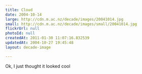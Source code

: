 ```yaml
---
title: Cloud
date: 2004-10-14
large: http://cdn.m.ac.nz/decade/images/20041014.jpg
small: http://cdn.m.ac.nz/decade/images/small/20041014.jpg
flickrUrl: null
photoId: null
createdAt: 2011-01-30 11:07:16.832539
updatedAt: 2004-10-27 19:45:48
layout: decade-image

---
```

Ok, I just thought it looked cool
